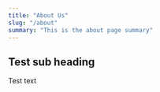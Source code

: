 ```yaml
---
title: "About Us"
slug: "/about"
summary: "This is the about page summary"
---
```


## Test sub heading

Test text
